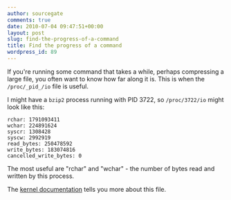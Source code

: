 ```yaml
---
author: sourcegate
comments: true
date: 2010-07-04 09:47:51+00:00
layout: post
slug: find-the-progress-of-a-command
title: Find the progress of a command
wordpress_id: 89
---
```


If you're running some command that takes a while, perhaps compressing a large file, you often want to know how far along it is.  This is when the `/proc/_pid_/io` file is useful.



I might have a `bzip2` process running with PID 3722, so `/proc/3722/io` might look like this:




    
    
    rchar: 1791093411
    wchar: 224891624
    syscr: 1308428
    syscw: 2992919
    read_bytes: 250478592
    write_bytes: 183074816
    cancelled_write_bytes: 0
    



The most useful are "rchar" and "wchar" - the number of bytes read and written by this process.



The [kernel documentation](http://kernel.org/doc/Documentation/filesystems/proc.txt) tells you more about this file.
